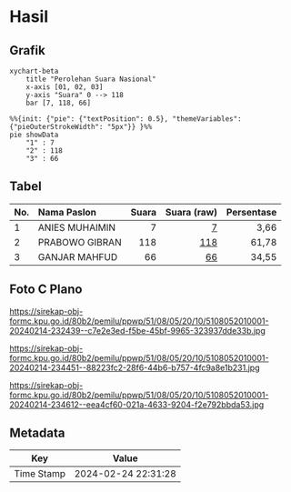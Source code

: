 # Hasil

## Grafik

```mermaid
xychart-beta
    title "Perolehan Suara Nasional"
    x-axis [01, 02, 03]
    y-axis "Suara" 0 --> 118
    bar [7, 118, 66]
```

```mermaid
%%{init: {"pie": {"textPosition": 0.5}, "themeVariables": {"pieOuterStrokeWidth": "5px"}} }%%
pie showData
    "1" : 7
    "2" : 118
    "3" : 66
```

## Tabel

| No. | Nama Paslon    | Suara | Suara (raw) | Persentase |
|:--- |:-------------- | -----:| -----------:| ----------:|
| 1   | ANIES MUHAIMIN | 7     | [7][p-1]    | 3,66       |
| 2   | PRABOWO GIBRAN | 118   | [118][p-2]  | 61,78      |
| 3   | GANJAR MAHFUD  | 66    | [66][p-3]   | 34,55      |


[p-1]: https://github.com/gigit-pemilu/pemilu-2024/blob/main/pilpres/hitung-suara/sub/51-bali/sub/08-buleleng/sub/05-sukasada/sub/2010-sambangan/sub/001-tps/sub/paslon-1.txt
[p-2]: https://github.com/gigit-pemilu/pemilu-2024/blob/main/pilpres/hitung-suara/sub/51-bali/sub/08-buleleng/sub/05-sukasada/sub/2010-sambangan/sub/001-tps/sub/paslon-2.txt
[p-3]: https://github.com/gigit-pemilu/pemilu-2024/blob/main/pilpres/hitung-suara/sub/51-bali/sub/08-buleleng/sub/05-sukasada/sub/2010-sambangan/sub/001-tps/sub/paslon-3.txt

## Foto C Plano

https://sirekap-obj-formc.kpu.go.id/80b2/pemilu/ppwp/51/08/05/20/10/5108052010001-20240214-232439--c7e2e3ed-f5be-45bf-9965-323937dde33b.jpg

https://sirekap-obj-formc.kpu.go.id/80b2/pemilu/ppwp/51/08/05/20/10/5108052010001-20240214-234451--88223fc2-28f6-44b6-b757-4fc9a8e1b231.jpg

https://sirekap-obj-formc.kpu.go.id/80b2/pemilu/ppwp/51/08/05/20/10/5108052010001-20240214-234612--eea4cf60-021a-4633-9204-f2e792bbda53.jpg


## Metadata

| Key        | Value               |
| ---------- | ------------------- |
| Time Stamp | 2024-02-24 22:31:28 |



